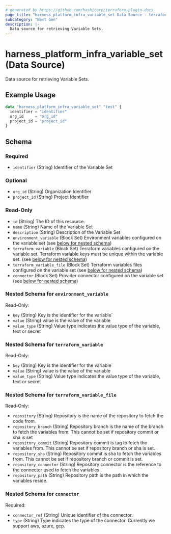```yaml
---
# generated by https://github.com/hashicorp/terraform-plugin-docs
page_title: "harness_platform_infra_variable_set Data Source - terraform-provider-harness"
subcategory: "Next Gen"
description: |-
  Data source for retrieving Variable Sets.
---
```


# harness_platform_infra_variable_set (Data Source)

Data source for retrieving Variable Sets.

## Example Usage

```terraform
data "harness_platform_infra_variable_set" "test" {
  identifier = "identifier"
  org_id     = "org_id"
  project_id = "project_id"
}
```

<!-- schema generated by tfplugindocs -->
## Schema

### Required

- `identifier` (String) Identifier of the Variable Set

### Optional

- `org_id` (String) Organization Identifier
- `project_id` (String) Project Identifier

### Read-Only

- `id` (String) The ID of this resource.
- `name` (String) Name of the Variable Set
- `description` (String) Description of the Variable Set
- `environment_variable` (Block Set) Environment variables configured on the variable set (see [below for nested schema](#nestedblock--environment_variable))
- `terraform_variable` (Block Set) Terraform variables configured on the variable set. Terraform variable keys must be unique within the variable set. (see [below for nested schema](#nestedblock--terraform_variable))
- `terraform_variable_file` (Block Set) Terraform variables files configured on the variable set (see [below for nested schema](#nestedblock--terraform_variable_file))
- `connector` (Block Set) Provider connector configured on the variable set (see [below for nested schema](#nestedblock--connector))

<a id="nestedblock--environment_variable"></a>
### Nested Schema for `environment_variable`

Read-Only:

- `key` (String) Key is the identifier for the variable`
- `value` (String) value is the value of the variable
- `value_type` (String) Value type indicates the value type of the variable, text or secret


<a id="nestedblock--terraform_variable"></a>
### Nested Schema for `terraform_variable`

Read-Only:

- `key` (String) Key is the identifier for the variable`
- `value` (String) value is the value of the variable
- `value_type` (String) Value type indicates the value type of the variable, text or secret


<a id="nestedblock--terraform_variable_file"></a>
### Nested Schema for `terraform_variable_file`

Read-Only:

- `repository` (String) Repository is the name of the repository to fetch the code from.
- `repository_branch` (String) Repository branch is the name of the branch to fetch the variables from. This cannot be set if repository commit or sha is set
- `repository_commit` (String) Repository commit is tag to fetch the variables from. This cannot be set if repository branch or sha is set.
- `repository_sha` (String) Repository commit is sha to fetch the variables from. This cannot be set if repository branch or commit is set.
- `repository_connector` (String) Repository connector is the reference to the connector used to fetch the variables.
- `repository_path` (String) Repository path is the path in which the variables reside.


<a id="nestedblock--connector"></a>
### Nested Schema for `connector`

Required:

- `connector_ref` (String) Unique identifier of the connector.
- `type` (String) Type indicates the type of the connector. Currently we support aws, azure, gcp.
